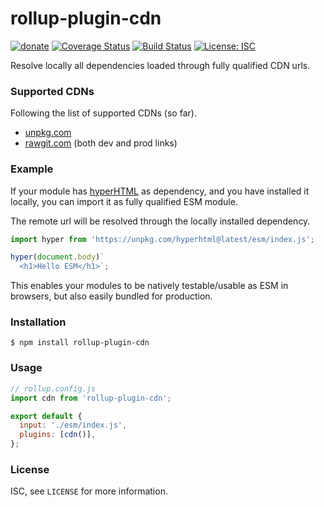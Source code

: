 # rollup-plugin-cdn

[![donate](https://img.shields.io/badge/$-donate-ff69b4.svg?maxAge=2592000&style=flat)](https://github.com/WebReflection/donate)
[![Coverage Status](https://coveralls.io/repos/github/WebReflection/rollup-plugin-cdn/badge.svg?branch=master)](https://coveralls.io/github/WebReflection/rollup-plugin-cdn?branch=master)
[![Build Status](https://travis-ci.org/WebReflection/rollup-plugin-cdn.svg?branch=master)](https://travis-ci.org/WebReflection/rollup-plugin-cdn)
[![License: ISC](https://img.shields.io/badge/License-ISC-yellow.svg)](https://opensource.org/licenses/ISC)

Resolve locally all dependencies loaded through fully qualified CDN urls.


### Supported CDNs

Following the list of supported CDNs (so far).

  * [unpkg.com](https://unpkg.com/#/)
  * [rawgit.com](https://rawgit.com) (both dev and prod links)


### Example

If your module has [hyperHTML](https://github.com/WebReflection/hyperHTML) as dependency,
and you have installed it locally,
you can import it as fully qualified ESM module.

The remote url will be resolved through the locally installed dependency.

```js
import hyper from 'https://unpkg.com/hyperhtml@latest/esm/index.js';

hyper(document.body)`
  <h1>Hello ESM</h1>`;
```

This enables your modules to be natively testable/usable as ESM in browsers, but also easily bundled for production.


### Installation
```
$ npm install rollup-plugin-cdn
```


### Usage
```javascript
// rollup.config.js
import cdn from 'rollup-plugin-cdn';

export default {
  input: './esm/index.js',
  plugins: [cdn()],
};
```


### License
ISC, see `LICENSE` for more information.
